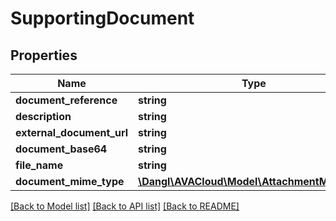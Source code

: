 # SupportingDocument

## Properties
Name | Type | Description | Notes
------------ | ------------- | ------------- | -------------
**document_reference** | **string** |  | [optional] 
**description** | **string** |  | [optional] 
**external_document_url** | **string** |  | [optional] 
**document_base64** | **string** |  | [optional] 
**file_name** | **string** |  | [optional] 
**document_mime_type** | [**\Dangl\AVACloud\Model\AttachmentMimeType**](AttachmentMimeType.md) |  | 

[[Back to Model list]](../README.md#documentation-for-models) [[Back to API list]](../README.md#documentation-for-api-endpoints) [[Back to README]](../README.md)


